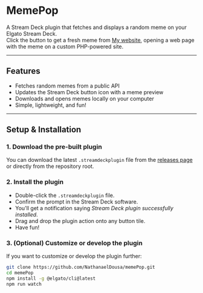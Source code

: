 # MemePop

A Stream Deck plugin that fetches and displays a random meme on your Elgato Stream Deck.  
Click the button to get a fresh meme from [My website](https://memetrigger.nathanaeldousa.com), opening a web page with the meme on a custom PHP-powered site.

---

## Features

- Fetches random memes from a public API
- Updates the Stream Deck button icon with a meme preview
- Downloads and opens memes locally on your computer
- Simple, lightweight, and fun!

---

## Setup & Installation

### 1. Download the pre-built plugin

You can download the latest `.streamdeckplugin` file from the [releases page](https://github.com/yourusername/memetrigger/releases) or directly from the repository root.

### 2. Install the plugin

- Double-click the `.streamdeckplugin` file.  
- Confirm the prompt in the Stream Deck software.  
- You'll get a notification saying *Stream Deck plugin successfully installed*.  
- Drag and drop the plugin action onto any button tile.  
- Have fun!

### 3. (Optional) Customize or develop the plugin

If you want to customize or develop the plugin further:

```bash
git clone https://github.com/NathanaelDousa/memePop.git
cd memePop
npm install -g @elgato/cli@latest
npm run watch
